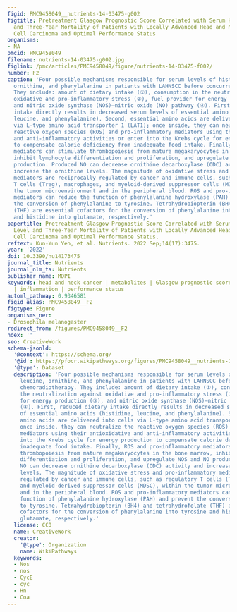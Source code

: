 ```yaml
---
figid: PMC9458049__nutrients-14-03475-g002
figtitle: Pretreatment Glasgow Prognostic Score Correlated with Serum Histidine Level
  and Three-Year Mortality of Patients with Locally Advanced Head and Neck Squamous
  Cell Carcinoma and Optimal Performance Status
organisms:
- NA
pmcid: PMC9458049
filename: nutrients-14-03475-g002.jpg
figlink: /pmc/articles/PMC9458049/figure/nutrients-14-03475-f002/
number: F2
caption: 'Four possible mechanisms responsible for serum levels of histidine, leucine,
  ornithine, and phenylalanine in patients with LAHNSCC before concurrent chemoradiotherapy.
  They include: amount of dietary intake (①), consumption in the neutralization against
  oxidative and pro-inflammatory stress (②), fuel provider for energy production (③),
  and nitric oxide synthase (NOS)–nitric oxide (NO) pathway (④). First, reduced dietary
  intake directly results in decreased serum levels of essential amino acids (histidine,
  leucine, and phenylalanine). Second, essential amino acids are delivered into cells
  via L-type amino acid transporter 1 (LAT1); once inside, they can neutralize the
  reactive oxygen species (ROS) and pro-inflammatory mediators using their antioxidative
  and anti-inflammatory activities or enter into the Krebs cycle for energy production
  to compensate calorie deficiency from inadequate food intake. Finally, ROS and pro-inflammatory
  mediators can stimulate thrombopoiesis from mature megakaryocytes in the bone marrow,
  inhibit lymphocyte differentiation and proliferation, and upregulate NOS and NO
  production. Produced NO can decrease ornithine decarboxylase (ODC) activity and
  increase the ornithine levels. The magnitude of oxidative stress and pro-inflammatory
  mediators are reciprocally regulated by cancer and immune cells, such as regulatory
  T cells (Treg), macrophages, and myeloid-derived suppressor cells (MDSC), within
  the tumor microenvironment and in the peripheral blood. ROS and pro-inflammatory
  mediators can reduce the function of phenylalanine hydroxylase (PAH) and prevent
  the conversion of phenylalanine to tyrosine. Tetrahydrobiopterin (BH4) and tetrahydrofolate
  (THF) are essential cofactors for the conversion of phenylalanine into tyrosine
  and histidine into glutamate, respectively.'
papertitle: Pretreatment Glasgow Prognostic Score Correlated with Serum Histidine
  Level and Three-Year Mortality of Patients with Locally Advanced Head and Neck Squamous
  Cell Carcinoma and Optimal Performance Status.
reftext: Kun-Yun Yeh, et al. Nutrients. 2022 Sep;14(17):3475.
year: '2022'
doi: 10.3390/nu14173475
journal_title: Nutrients
journal_nlm_ta: Nutrients
publisher_name: MDPI
keywords: head and neck cancer | metabolites | Glasgow prognostic score | histidine
  | inflammation | performance status
automl_pathway: 0.9346581
figid_alias: PMC9458049__F2
figtype: Figure
organisms_ner:
- Drosophila melanogaster
redirect_from: /figures/PMC9458049__F2
ndex: ''
seo: CreativeWork
schema-jsonld:
  '@context': https://schema.org/
  '@id': https://pfocr.wikipathways.org/figures/PMC9458049__nutrients-14-03475-g002.html
  '@type': Dataset
  description: 'Four possible mechanisms responsible for serum levels of histidine,
    leucine, ornithine, and phenylalanine in patients with LAHNSCC before concurrent
    chemoradiotherapy. They include: amount of dietary intake (①), consumption in
    the neutralization against oxidative and pro-inflammatory stress (②), fuel provider
    for energy production (③), and nitric oxide synthase (NOS)–nitric oxide (NO) pathway
    (④). First, reduced dietary intake directly results in decreased serum levels
    of essential amino acids (histidine, leucine, and phenylalanine). Second, essential
    amino acids are delivered into cells via L-type amino acid transporter 1 (LAT1);
    once inside, they can neutralize the reactive oxygen species (ROS) and pro-inflammatory
    mediators using their antioxidative and anti-inflammatory activities or enter
    into the Krebs cycle for energy production to compensate calorie deficiency from
    inadequate food intake. Finally, ROS and pro-inflammatory mediators can stimulate
    thrombopoiesis from mature megakaryocytes in the bone marrow, inhibit lymphocyte
    differentiation and proliferation, and upregulate NOS and NO production. Produced
    NO can decrease ornithine decarboxylase (ODC) activity and increase the ornithine
    levels. The magnitude of oxidative stress and pro-inflammatory mediators are reciprocally
    regulated by cancer and immune cells, such as regulatory T cells (Treg), macrophages,
    and myeloid-derived suppressor cells (MDSC), within the tumor microenvironment
    and in the peripheral blood. ROS and pro-inflammatory mediators can reduce the
    function of phenylalanine hydroxylase (PAH) and prevent the conversion of phenylalanine
    to tyrosine. Tetrahydrobiopterin (BH4) and tetrahydrofolate (THF) are essential
    cofactors for the conversion of phenylalanine into tyrosine and histidine into
    glutamate, respectively.'
  license: CC0
  name: CreativeWork
  creator:
    '@type': Organization
    name: WikiPathways
  keywords:
  - Nos
  - nos
  - CycE
  - cyc
  - Hn
  - Coa
---
```

